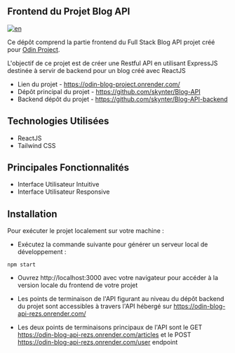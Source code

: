 ## Frontend du Projet Blog API

[![en](https://img.shields.io/badge/lang-en-red)](README.md)

Ce dépôt comprend la partie frontend du Full Stack Blog API projet créé pour [Odin Project](https://www.theodinproject.com/lessons/nodejs-blog-api).

L'objectif de ce projet est de créer une Restful API en utilisant ExpressJS destinée à servir de backend pour un blog créé avec ReactJS

- Lien du projet - https://odin-blog-project.onrender.com/
- Dépôt principal du projet - https://github.com/skynter/Blog-API
- Backend dépôt du projet - https://github.com/skynter/Blog-API-backend

## Technologies Utilisées

- ReactJS
- Tailwind CSS

## Principales Fonctionnalités

- Interface Utilisateur Intuitive
- Interface Utilisateur Responsive

## Installation

Pour exécuter le projet localement sur votre machine :

- Exécutez la commande suivante pour générer un serveur local de développement :

```
npm start
```

- Ouvrez http://localhost:3000 avec votre navigateur pour accéder à la version locale du frontend de votre projet

- Les points de terminaison de l'API figurant au niveau du dépôt backend du projet sont accessibles à travers l'API hébergé sur https://odin-blog-api-rezs.onrender.com/

- Les deux points de terminaisons principaux de l'API sont le GET https://odin-blog-api-rezs.onrender.com/articles et le POST https://odin-blog-api-rezs.onrender.com/user endpoint
